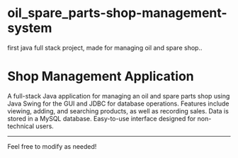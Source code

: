 # oil_spare_parts-shop-management-system
first java full stack project, made for managing oil and spare shop..
# Shop Management Application

A full-stack Java application for managing an oil and spare parts shop using Java Swing for the GUI and JDBC for database operations. Features include viewing, adding, and searching products, as well as recording sales. Data is stored in a MySQL database. Easy-to-use interface designed for non-technical users.

---

Feel free to modify as needed!
